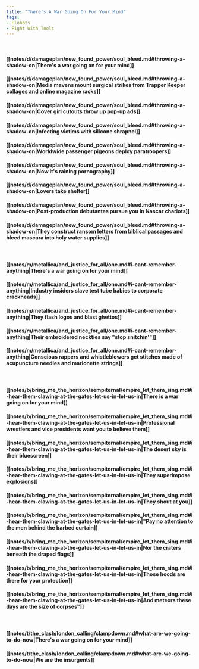 ```yaml
---
title: "There's A War Going On For Your Mind"
tags:
- Flobots
- Fight With Tools
---
```

&nbsp;
#### [[notes/d/damageplan/new_found_power/soul_bleed.md#throwing-a-shadow-on|There's a war going on for your mind]]
#### [[notes/d/damageplan/new_found_power/soul_bleed.md#throwing-a-shadow-on|Media mavens mount surgical strikes from Trapper Keeper collages and online magazine racks]]
#### [[notes/d/damageplan/new_found_power/soul_bleed.md#throwing-a-shadow-on|Cover girl cutouts throw up pop-up ads]]
#### [[notes/d/damageplan/new_found_power/soul_bleed.md#throwing-a-shadow-on|Infecting victims with silicone shrapnel]]
#### [[notes/d/damageplan/new_found_power/soul_bleed.md#throwing-a-shadow-on|Worldwide passenger pigeons deploy paratroopers]]
#### [[notes/d/damageplan/new_found_power/soul_bleed.md#throwing-a-shadow-on|Now it's raining pornography]]
#### [[notes/d/damageplan/new_found_power/soul_bleed.md#throwing-a-shadow-on|Lovers take shelter]]
#### [[notes/d/damageplan/new_found_power/soul_bleed.md#throwing-a-shadow-on|Post-production debutantes pursue you in Nascar chariots]]
#### [[notes/d/damageplan/new_found_power/soul_bleed.md#throwing-a-shadow-on|They construct ransom letters from biblical passages and bleed mascara into holy water supplies]]
&nbsp;
#### [[notes/m/metallica/and_justice_for_all/one.md#i-cant-remember-anything|There's a war going on for your mind]]
#### [[notes/m/metallica/and_justice_for_all/one.md#i-cant-remember-anything|Industry insiders slave test tube babies to corporate crackheads]]
#### [[notes/m/metallica/and_justice_for_all/one.md#i-cant-remember-anything|They flash logos and blast ghettos]]
#### [[notes/m/metallica/and_justice_for_all/one.md#i-cant-remember-anything|Their embroidered neckties say "stop snitchin'"]]
#### [[notes/m/metallica/and_justice_for_all/one.md#i-cant-remember-anything|Conscious rappers and whistleblowers get stitches made of acupuncture needles and marionette strings]]
&nbsp;
#### [[notes/b/bring_me_the_horizon/sempiternal/empire_let_them_sing.md#i-hear-them-clawing-at-the-gates-let-us-in-let-us-in|There is a war going on for your mind]]
#### [[notes/b/bring_me_the_horizon/sempiternal/empire_let_them_sing.md#i-hear-them-clawing-at-the-gates-let-us-in-let-us-in|Professional wrestlers and vice presidents want you to believe them]]
#### [[notes/b/bring_me_the_horizon/sempiternal/empire_let_them_sing.md#i-hear-them-clawing-at-the-gates-let-us-in-let-us-in|The desert sky is their bluescreen]]
#### [[notes/b/bring_me_the_horizon/sempiternal/empire_let_them_sing.md#i-hear-them-clawing-at-the-gates-let-us-in-let-us-in|They superimpose explosions]]
#### [[notes/b/bring_me_the_horizon/sempiternal/empire_let_them_sing.md#i-hear-them-clawing-at-the-gates-let-us-in-let-us-in|They shout at you]]
#### [[notes/b/bring_me_the_horizon/sempiternal/empire_let_them_sing.md#i-hear-them-clawing-at-the-gates-let-us-in-let-us-in|"Pay no attention to the men behind the barbed curtain]]
#### [[notes/b/bring_me_the_horizon/sempiternal/empire_let_them_sing.md#i-hear-them-clawing-at-the-gates-let-us-in-let-us-in|Nor the craters beneath the draped flags]]
#### [[notes/b/bring_me_the_horizon/sempiternal/empire_let_them_sing.md#i-hear-them-clawing-at-the-gates-let-us-in-let-us-in|Those hoods are there for your protection]]
#### [[notes/b/bring_me_the_horizon/sempiternal/empire_let_them_sing.md#i-hear-them-clawing-at-the-gates-let-us-in-let-us-in|And meteors these days are the size of corpses"]]
&nbsp;
#### [[notes/t/the_clash/london_calling/clampdown.md#what-are-we-going-to-do-now|There's a war going on for your mind]]
#### [[notes/t/the_clash/london_calling/clampdown.md#what-are-we-going-to-do-now|We are the insurgents]]
